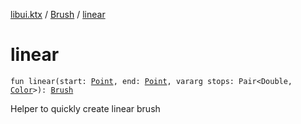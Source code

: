 [libui.ktx](../index.md) / [Brush](index.md) / [linear](./linear.md)

# linear

`fun linear(start: `[`Point`](../-point/index.md)`, end: `[`Point`](../-point/index.md)`, vararg stops: Pair<Double, `[`Color`](../-color/index.md)`>): `[`Brush`](index.md)

Helper to quickly create linear brush

